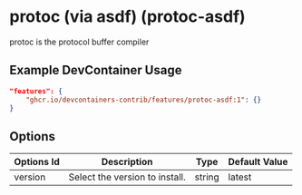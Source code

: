 
# protoc (via asdf) (protoc-asdf)

protoc is the protocol buffer compiler

## Example DevContainer Usage

```json
"features": {
    "ghcr.io/devcontainers-contrib/features/protoc-asdf:1": {}
}
```

## Options

| Options Id | Description | Type | Default Value |
|-----|-----|-----|-----|
| version | Select the version to install. | string | latest |


